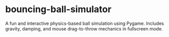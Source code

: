 # bouncing-ball-simulator
A fun and interactive physics-based ball simulation using Pygame. Includes gravity, damping, and mouse drag-to-throw mechanics in fullscreen mode.
